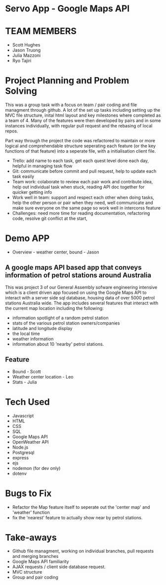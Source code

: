 # Servo App - Google Maps API

# TEAM MEMBERS
- Scott Hughes
- Jason Truong
- Julia Mazzoni
- Ryo Tajiri

# Project Planning and Problem Solving 

This was a group task with a focus on team / pair coding and file managment through github. A lot of the set up tasks including setting up the MVC file structure, inital html layout and key milestones where completed as a team of 4. Many of the features were then developed by pairs and in some instances individually, with regular pull request and the rebasing of local repos. 

Part way through the project the code was refactored to maintain or more logical and comprehendable structure seperating each feature (or the key functions of that feature) into a seperate file, with a initialisation client file. 

- Trello: add name to each task, get each quest level done each day, helpful in managing task flow
- Git: communicate before commit and pull request, help to update each task easily
- Team work: colaborate to review each pair work and contribute idea, help out individual task when stuck, reading API doc together for quicker getting info
- Work well in team: support and respect each other when doing tasks, help the other person or pair when they need, well communicate and make sure everyone on the same page so work well in intercorss feature
- Challenges: need more time for reading documentation, refactoring code, resolve git conflict at the start,  


# Demo APP
- Overview - weather center, bound - Jason
## A google maps API based app that conveys information of petrol stations around Australia
This was project 3 of our General Assembly sofware engineering intensive which is a client driven app focused on using the Google Maps API to interact with a server side sql database, housing data of over 5000 petrol stations Australia wide. The app includes several features that interact with the current map location including the following:
* information spotlight of a random petrol station
* stats of the various petrol station owners/companies
* latitude and longitude display
* the local time
* weather information
* information about 10 'nearby' petrol stations. 

## Feature
- Bound - Scott
- Weather center location - Leo
- Stats - Julia

# Tech Used 
- Javascript 
- HTML
- CSS
- SQL
- Google Maps API
- OpenWeather API
- Node.js
- Postgresql
- express
- ejs
- nodemon (for dev only)
- dotenv

# Bugs to Fix
- Refactor the Map feature itself to seperate out the 'center map' and 'weather' function 
- fix the 'nearest' feature to actually show near by petrol stations. 

# Take-aways 
- Github file managment, working on individual branches, pull requests and merging branches
- Google Maps API familiarity 
- AJAX requests / client side database request. 
- MVC structure 
- Group and pair coding  


